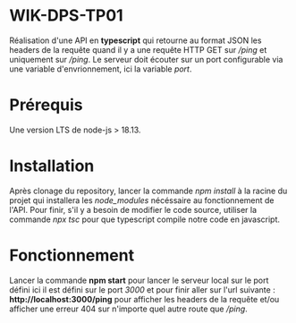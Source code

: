 # WIK-DPS-TP01

Réalisation d'une API en **typescript** qui retourne au format JSON les headers de la requête quand il y a une requête HTTP GET sur */ping* et uniquement sur */ping*.
Le serveur doit écouter sur un port configurable via une variable d'envrionnement, ici la variable *port*.

# Prérequis 

Une version LTS de node-js > 18.13. 

# Installation 

Après clonage du repository, lancer la commande *npm install* à la racine du projet qui installera les *node_modules* nécéssaire au fonctionnement de l'API.
Pour finir, s'il y a besoin de modifier le code source, utiliser la commande *npx tsc* pour que typescript compile notre code en javascript.

# Fonctionnement

Lancer la commande **npm start** pour lancer le serveur local sur le port défini ici il est défini sur le port *3000* et pour finir aller sur l'url suivante : **http://localhost:3000/ping** pour afficher les headers de la requête et/ou afficher une erreur 404 sur n'importe quel autre route que */ping*.
